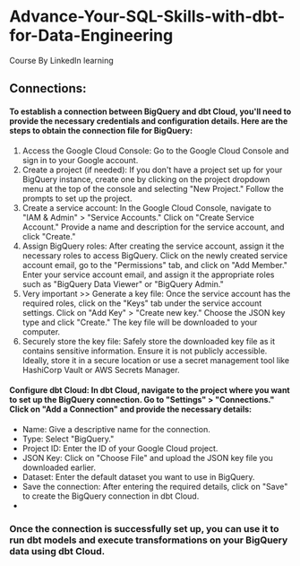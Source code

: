 # Advance-Your-SQL-Skills-with-dbt-for-Data-Engineering
Course By LinkedIn learning

## Connections:
#### To establish a connection between BigQuery and dbt Cloud, you'll need to provide the necessary credentials and configuration details. Here are the steps to obtain the connection file for BigQuery:
1) Access the Google Cloud Console: Go to the Google Cloud Console and sign in to your Google account.
2) Create a project (if needed): If you don't have a project set up for your BigQuery instance, create one by clicking on the project dropdown menu at the top of the console and selecting "New Project." Follow the prompts to set up the project.
3) Create a service account: In the Google Cloud Console, navigate to "IAM & Admin" > "Service Accounts." Click on "Create Service Account." Provide a name and description for the service account, and click "Create."
4) Assign BigQuery roles: After creating the service account, assign it the necessary roles to access BigQuery. Click on the newly created service account email, go to the "Permissions" tab, and click on "Add Member." Enter your service account email, and assign it the appropriate roles such as "BigQuery Data Viewer" or "BigQuery Admin."
5) Very important >> Generate a key file: Once the service account has the required roles, click on the "Keys" tab under the service account settings. Click on "Add Key" > "Create new key." Choose the JSON key type and click "Create." The key file will be downloaded to your computer.
6) Securely store the key file: Safely store the downloaded key file as it contains sensitive information. Ensure it is not publicly accessible. Ideally, store it in a secure location or use a secret management tool like HashiCorp Vault or AWS Secrets Manager.

#### Configure dbt Cloud: In dbt Cloud, navigate to the project where you want to set up the BigQuery connection. Go to "Settings" > "Connections." Click on "Add a Connection" and provide the necessary details:
- Name: Give a descriptive name for the connection.
- Type: Select "BigQuery."
- Project ID: Enter the ID of your Google Cloud project.
- JSON Key: Click on "Choose File" and upload the JSON key file you downloaded earlier.
- Dataset: Enter the default dataset you want to use in BigQuery.
- Save the connection: After entering the required details, click on "Save" to create the BigQuery connection in dbt Cloud.
- 
### Once the connection is successfully set up, you can use it to run dbt models and execute transformations on your BigQuery data using dbt Cloud.
